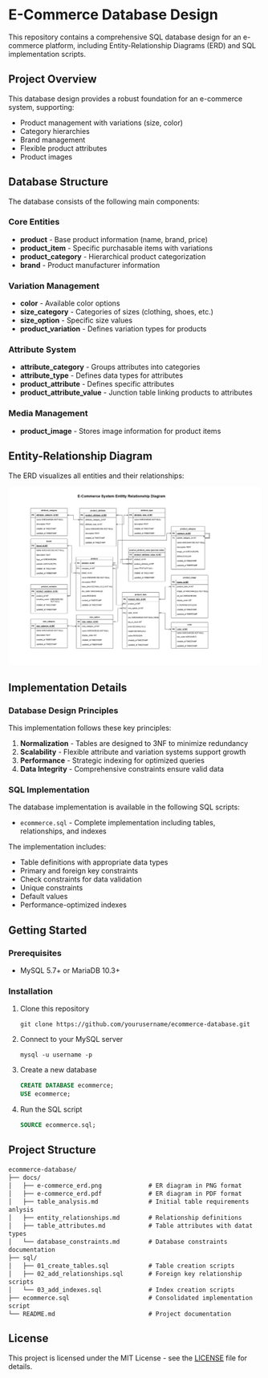 # E-Commerce Database Design

This repository contains a comprehensive SQL database design for an e-commerce platform, including Entity-Relationship Diagrams (ERD) and SQL implementation scripts.

## Project Overview

This database design provides a robust foundation for an e-commerce system, supporting:
- Product management with variations (size, color)
- Category hierarchies
- Brand management
- Flexible product attributes
- Product images

## Database Structure

The database consists of the following main components:

### Core Entities
- **product** - Base product information (name, brand, price)
- **product_item** - Specific purchasable items with variations
- **product_category** - Hierarchical product categorization
- **brand** - Product manufacturer information

### Variation Management
- **color** - Available color options
- **size_category** - Categories of sizes (clothing, shoes, etc.)
- **size_option** - Specific size values
- **product_variation** - Defines variation types for products

### Attribute System
- **attribute_category** - Groups attributes into categories
- **attribute_type** - Defines data types for attributes
- **product_attribute** - Defines specific attributes
- **product_attribute_value** - Junction table linking products to attributes

### Media Management
- **product_image** - Stores image information for product items

## Entity-Relationship Diagram

The ERD visualizes all entities and their relationships:

![E-commerce ERD](docs/e-commerce_erd.png)

## Implementation Details

### Database Design Principles

This implementation follows these key principles:
1. **Normalization** - Tables are designed to 3NF to minimize redundancy
2. **Scalability** - Flexible attribute and variation systems support growth
3. **Performance** - Strategic indexing for optimized queries
4. **Data Integrity** - Comprehensive constraints ensure valid data

### SQL Implementation

The database implementation is available in the following SQL scripts:

- `ecommerce.sql` - Complete implementation including tables, relationships, and indexes

The implementation includes:
- Table definitions with appropriate data types
- Primary and foreign key constraints
- Check constraints for data validation
- Unique constraints
- Default values
- Performance-optimized indexes

## Getting Started

### Prerequisites
- MySQL 5.7+ or MariaDB 10.3+

### Installation

1. Clone this repository
   ```
   git clone https://github.com/yourusername/ecommerce-database.git
   ```

2. Connect to your MySQL server
   ```
   mysql -u username -p
   ```

3. Create a new database
   ```sql
   CREATE DATABASE ecommerce;
   USE ecommerce;
   ```

4. Run the SQL script
   ```sql
   SOURCE ecommerce.sql;
   ```

## Project Structure

```
ecommerce-database/
├── docs/
│   ├── e-commerce_erd.png             # ER diagram in PNG format
│   ├── e-commerce_erd.pdf             # ER diagram in PDF format
│   ├── table_analysis.md              # Initial table requirements anlysis
│   ├── entity_relationships.md        # Relationship definitions
│   ├── table_attributes.md            # Table attributes with datat types
│   └── database_constraints.md        # Database constraints documentation
├── sql/
│   ├── 01_create_tables.sql           # Table creation scripts
│   ├── 02_add_relationships.sql       # Foreign key relationship scripts
│   └── 03_add_indexes.sql             # Index creation scripts
├── ecommerce.sql                      # Consolidated implementation script
└── README.md                          # Project documentation
```

## License

This project is licensed under the MIT License - see the [LICENSE](LICENSE) file for details.